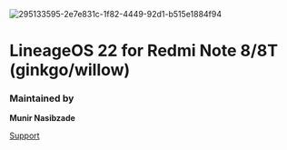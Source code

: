 ![295133595-2e7e831c-1f82-4449-92d1-b515e1884f94](https://github.com/alonsoj636MW/alonsoj_lineage_releases/assets/102626923/ead46541-064e-4791-931d-29d1b393ab60)


# LineageOS 22 for Redmi Note 8/8T (ginkgo/willow)

### Maintained by

**Munir Nasibzade**

[Support](https://t.me/shawkbuilddiscussion)
